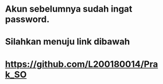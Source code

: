 # Akun sebelumnya sudah ingat password. 
# Silahkan menuju link dibawah
# https://github.com/L200180014/Prak_SO
